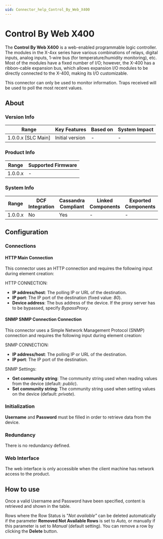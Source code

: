 ```yaml
---
uid: Connector_help_Control_By_Web_X400
---
```


# Control By Web X400

The **Control By Web X400** is a web-enabled programmable logic controller. The modules in the X-4xx series have various combinations of relays, digital inputs, analog inputs, 1-wire bus (for temperature/humidity monitoring), etc. Most of the modules have a fixed number of I/O; however, the X-400 has a ribbon-cable expansion bus, which allows expansion I/O modules to be directly connected to the X-400, making its I/O customizable.

This connector can only be used to monitor information. Traps received will be used to poll the most recent values.

## About

### Version Info

| **Range**            | **Key Features** | **Based on** | **System Impact** |
|----------------------|------------------|--------------|-------------------|
| 1.0.0.x \[SLC Main\] | Initial version  | \-           | \-                |

### Product Info

| **Range** | **Supported Firmware** |
|-----------|------------------------|
| 1.0.0.x   | \-                     |

### System Info

| **Range** | **DCF Integration** | **Cassandra Compliant** | **Linked Components** | **Exported Components** |
|-----------|---------------------|-------------------------|-----------------------|-------------------------|
| 1.0.0.x   | No                  | Yes                     | \-                    | \-                      |

## Configuration

### Connections

#### HTTP Main Connection

This connector uses an HTTP connection and requires the following input during element creation:

HTTP CONNECTION:

- **IP address/host**: The polling IP or URL of the destination.
- **IP port**: The IP port of the destination (fixed value: *80*).
- **Device address**: The bus address of the device. If the proxy server has to be bypassed, specify *BypassProxy*.

#### SNMP SNMP Connection Connection

This connector uses a Simple Network Management Protocol (SNMP) connection and requires the following input during element creation:

SNMP CONNECTION:

- **IP address/host**: The polling IP or URL of the destination.
- **IP port**: The IP port of the destination.

SNMP Settings:

- **Get community string**: The community string used when reading values from the device (default: *public*).
- **Set community string**: The community string used when setting values on the device (default: *private*).

### Initialization

**Username** and **Password** must be filled in order to retrieve data from the device.

### Redundancy

There is no redundancy defined.

### Web Interface

The web interface is only accessible when the client machine has network access to the product.

## How to use

Once a valid Username and Password have been specified, content is retrieved and shown in the table.

Rows where the Row Status is "*Not available"* can be deleted automatically if the parameter **Removed Not Available Rows** is set to *Auto,* or manually if this parameter is set to *Manual* (default setting). You can remove a row by clicking the **Delete** button.

